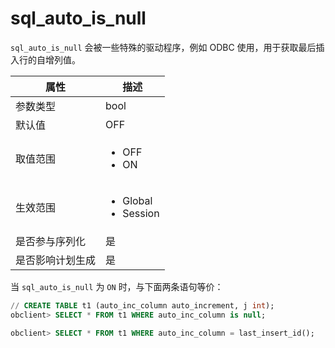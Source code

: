 sql_auto_is_null
=====================================

`sql_auto_is_null` 会被一些特殊的驱动程序，例如 ODBC 使用，用于获取最后插入行的自增列值。

|  **属性**  |                                                   **描述**                                                   |
|----------|------------------------------------------------------------------------------------------------------------|
| 参数类型     | bool                                                                                                       |
| 默认值      | OFF                                                                                                        |
| 取值范围     | <ul><li>OFF </li><li> ON  </li></ul>          |
| 生效范围     | <ul><li>Global</li><li>Session</li></ul>    |
| 是否参与序列化  | 是                                                                                                          |
| 是否影响计划生成 | 是                                                                                                          |

当 `sql_auto_is_null` 为 `ON` 时，与下面两条语句等价：

```sql
// CREATE TABLE t1 (auto_inc_column auto_increment, j int);
obclient> SELECT * FROM t1 WHERE auto_inc_column is null;

obclient> SELECT * FROM t1 WHERE auto_inc_column = last_insert_id();
```
